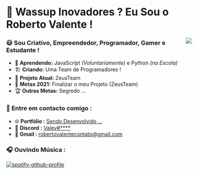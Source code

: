 # 👋 Wassup Inovadores ? Eu Sou o Roberto Valente !

<img align='right' src="https://cdn.discordapp.com/attachments/687666702292746464/823585735004127283/Valey.jpg">

### 😃 Sou Criativo, Empreendedor, Programador, Gamer e Estudante !
- 🌲 **Aprendendo:** JavaScript *(Voluntariamente)* e Python *(na Escola)*
- 🏗️ **Criando:** Uma Team de Programadores !
- 🚧 **Projeto Atual:** ZeusTeam
- 🥳 **Metas 2021:** Finalizar o meu Projeto (ZeusTeam)
- 🏆 **Outras Metas:** Segredo ...

### 📢 Entre em contacto comigo :
- 🌐 **Portfólio :** [Sendo Desenvolvido ...](https://valey.studio)
- 📌 **Discord :** [Valey#****](https://discord.com/users/381780035784409088)
- 📨 **Gmail :** [robertovalentecontato@gmail.com](mailto:robertovalentecontato@gmail.com)

### 🎧 Ouvindo Música :
[![spotify-github-profile](https://spotify-github-profile.vercel.app/api/view?uid=ynut3cv3rclwc3l4n4eyrx8u5&cover_image=true&theme=novatorem)](https://spotify-github-profile.vercel.app/api/view?uid=ynut3cv3rclwc3l4n4eyrx8u5&redirect=true)
